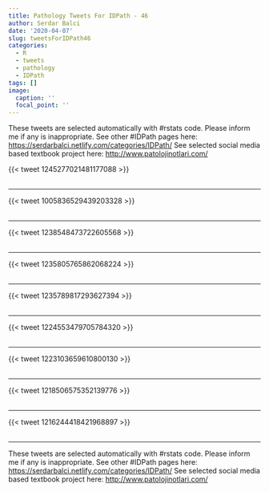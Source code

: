 ```yaml
---
title: Pathology Tweets For IDPath - 46
author: Serdar Balci
date: '2020-04-07'
slug: tweetsForIDPath46
categories:
  - R
  - tweets
  - pathology
  - IDPath
tags: []
image:
  caption: ''
  focal_point: ''
---
```



These tweets are selected automatically with #rstats code. Please inform me if any is inappropriate.
See other #IDPath pages here: https://serdarbalci.netlify.com/categories/IDPath/ 
See selected social media based textbook project here: http://www.patolojinotlari.com/

{{< tweet 1245277021481177088 >}}
<br>
<br>
<hr>
{{< tweet 1005836529439203328 >}}
<br>
<br>
<hr>
{{< tweet 1238548473722605568 >}}
<br>
<br>
<hr>
{{< tweet 1235805765862068224 >}}
<br>
<br>
<hr>
{{< tweet 1235789817293627394 >}}
<br>
<br>
<hr>
{{< tweet 1224553479705784320 >}}
<br>
<br>
<hr>
{{< tweet 1223103659610800130 >}}
<br>
<br>
<hr>
{{< tweet 1218506575352139776 >}}
<br>
<br>
<hr>
{{< tweet 1216244418421968897 >}}
<br>
<br>
<hr>


These tweets are selected automatically with #rstats code. Please inform me if any is inappropriate.
See other #IDPath pages here: https://serdarbalci.netlify.com/categories/IDPath/ 
See selected social media based textbook project here: http://www.patolojinotlari.com/
